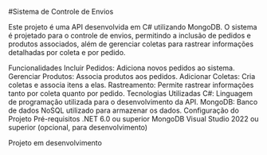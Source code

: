 #Sistema de Controle de Envios

Este projeto é uma API desenvolvida em C# utilizando MongoDB. O sistema é projetado para o controle de envios, permitindo a inclusão de pedidos e produtos associados, além de gerenciar coletas para rastrear informações detalhadas por coleta e por pedido.

Funcionalidades
Incluir Pedidos: Adiciona novos pedidos ao sistema.
Gerenciar Produtos: Associa produtos aos pedidos.
Adicionar Coletas: Cria coletas e associa itens a elas.
Rastreamento: Permite rastrear informações tanto por coleta quanto por pedido.
Tecnologias Utilizadas
C#: Linguagem de programação utilizada para o desenvolvimento da API.
MongoDB: Banco de dados NoSQL utilizado para armazenar os dados.
Configuração do Projeto
Pré-requisitos
.NET 6.0 ou superior
MongoDB
Visual Studio 2022 ou superior (opcional, para desenvolvimento)

Projeto em desenvolvimento
